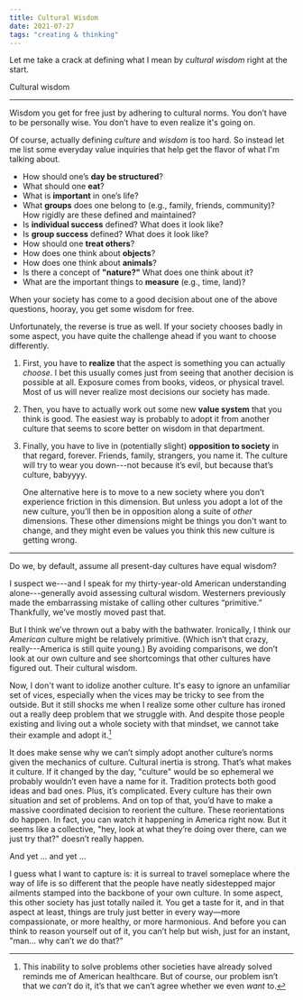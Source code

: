 ```yaml
---
title: Cultural Wisdom
date: 2021-07-27
tags: "creating & thinking"
---
```


Let me take a crack at defining what I mean by _cultural wisdom_ right at the start.

<div class="pa4 pa5-ns ba bw4 b--black-10 shadow-1 mv5">
<p class="f3 b mb0">Cultural wisdom</p>
<hr class="b--solid mv1 b--black-90">
<p class="mt0 f5">Wisdom you get for free just by adhering to cultural norms. You don’t have to be personally wise. You don’t have to even realize it's going on.</p>
</div>

Of course, actually defining _culture_ and _wisdom_ is too hard. So instead let me list some everyday value inquiries that help get the flavor of what I'm talking about.

* How should one’s **day be structured**?
* What should one **eat**?
* What is **important** in one’s life?
* What **groups** does one belong to (e.g., family, friends, community)? How rigidly are these defined and maintained?
* Is **individual success** defined? What does it look like?
* Is **group success** defined? What does it look like?
* How should one **treat others**?
* How does one think about **objects**?
* How does one think about **animals**?
* Is there a concept of **"nature?"** What does one think about it?
* What are the important things to **measure** (e.g., time, land)?

When your society has come to a good decision about one of the above questions, hooray, you get some wisdom for free.

Unfortunately, the reverse is true as well. If your society chooses badly in some aspect, you have quite the challenge ahead if you want to choose differently.

1. First, you have to **realize** that the aspect is something you can actually _choose_. I bet this usually comes just from seeing that another decision is possible at all. Exposure comes from books, videos, or physical travel. Most of us will never realize most decisions our society has made.

2. Then, you have to actually work out some new **value system** that you think is good. The easiest way is probably to adopt it from another culture that seems to score better on wisdom in that department.

3.    Finally, you have to live in (potentially slight) **opposition to society** in that regard, forever. Friends, family, strangers, you name it. The culture will try to wear you down---not because it’s evil, but because that’s culture, babyyyy.

      One alternative here is to move to a new society where you don’t experience friction in this dimension. But unless you adopt a lot of the new culture, you’ll then be in opposition along a suite of _other_ dimensions. These other dimensions might be things you don't want to change, and they might even be values you think this new culture is getting wrong.

<hr>

Do we, by default, assume all present-day cultures have equal wisdom?

I suspect we---and I speak for my thirty-year-old American understanding alone---generally avoid assessing cultural wisdom. Westerners previously made the embarrassing mistake of calling other cultures “primitive.” Thankfully, we’ve mostly moved past that.

But I think we’ve thrown out a baby with the bathwater. Ironically, I think our _American_ culture might be relatively primitive. (Which isn’t that crazy, really---America is still quite young.) By avoiding comparisons, we don’t look at our own culture and see shortcomings that other cultures have figured out. Their cultural wisdom.

Now, I don't want to idolize another culture. It's easy to ignore an unfamiliar set of vices, especially when the vices may be tricky to see from the outside. But it still shocks me when I realize some other culture has ironed out a really deep problem that we struggle with. And despite those people existing and living out a whole society with that mindset, we cannot take their example and adopt it.[^healthcare]

[^healthcare]: This inability to solve problems other societies have already solved reminds me of American healthcare. But of course, our problem isn’t that we _can’t_ do it, it’s that we can’t agree whether we even _want_ to.

It does make sense why we can’t simply adopt another culture’s norms given the mechanics of culture. Cultural inertia is strong. That’s what makes it culture. If it changed by the day, "culture" would be so ephemeral we probably wouldn’t even have a name for it. Tradition protects both good ideas and bad ones. Plus, it’s complicated. Every culture has their own situation and set of problems. And on top of that, you’d have to make a massive coordinated decision to reorient the culture. These reorientations do happen. In fact, you can watch it happening in America right now. But it seems like a collective, "hey, look at what they’re doing over there, can we just try that?" doesn’t really happen.

And yet ... and yet ...

I guess what I want to capture is: it is surreal to travel someplace where the way of life is so different that the people have neatly sidestepped major ailments stamped into the backbone of your own culture. In some aspect, this other society has just totally nailed it. You get a taste for it, and in that aspect at least, things are truly just better in every way—more compassionate, or more healthy, or more harmonious. And before you can think to reason yourself out of it, you can’t help but wish, just for an instant, "man… why can’t _we_ do that?"
